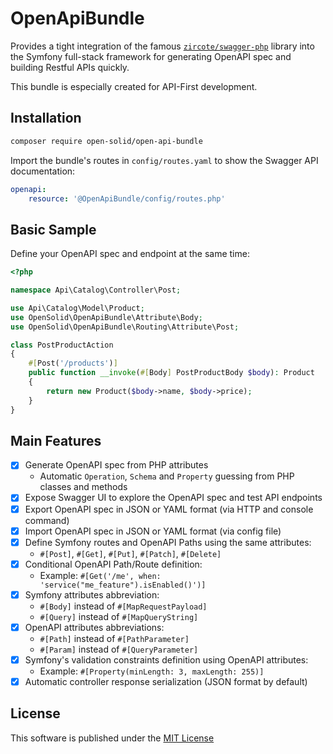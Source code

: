 # OpenApiBundle

Provides a tight integration of the famous [`zircote/swagger-php`](https://github.com/zircote/swagger-php) library into the Symfony full-stack framework for generating 
OpenAPI spec and building Restful APIs quickly.

This bundle is especially created for API-First development.

## Installation

```bash
composer require open-solid/open-api-bundle
```

Import the bundle's routes in `config/routes.yaml` to show the Swagger API documentation:
```yaml
openapi:
    resource: '@OpenApiBundle/config/routes.php'
```

## Basic Sample

Define your OpenAPI spec and endpoint at the same time:

```php
<?php

namespace Api\Catalog\Controller\Post;

use Api\Catalog\Model\Product;
use OpenSolid\OpenApiBundle\Attribute\Body;
use OpenSolid\OpenApiBundle\Routing\Attribute\Post;

class PostProductAction
{
    #[Post('/products')]
    public function __invoke(#[Body] PostProductBody $body): Product
    {
        return new Product($body->name, $body->price);
    }
}
```

## Main Features

- [x] Generate OpenAPI spec from PHP attributes
  - Automatic `Operation`, `Schema` and `Property` guessing from PHP classes and methods
- [x] Expose Swagger UI to explore the OpenAPI spec and test API endpoints
- [x] Export OpenAPI spec in JSON or YAML format (via HTTP and console command)
- [x] Import OpenAPI spec in JSON or YAML format (via config file)
- [x] Define Symfony routes and OpenAPI Paths using the same attributes:
  - `#[Post]`, `#[Get]`, `#[Put]`, `#[Patch]`, `#[Delete]`
- [x] Conditional OpenAPI Path/Route definition:
  - Example: `#[Get('/me', when: 'service("me_feature").isEnabled()')]`
- [x] Symfony attributes abbreviation:
  - `#[Body]` instead of `#[MapRequestPayload]`
  - `#[Query]` instead of `#[MapQueryString]`
- [x] OpenAPI attributes abbreviations:
  - `#[Path]` instead of `#[PathParameter]`
  - `#[Param]` instead of `#[QueryParameter]`
- [x] Symfony's validation constraints definition using OpenAPI attributes:
  - Example: `#[Property(minLength: 3, maxLength: 255)]`
- [x] Automatic controller response serialization (JSON format by default)

## License

This software is published under the [MIT License](LICENSE)
